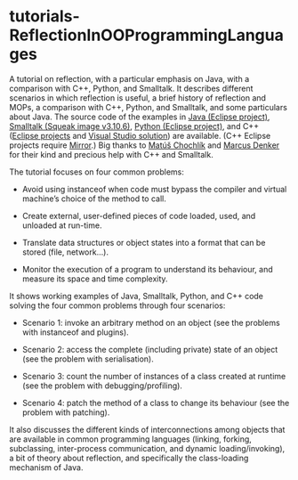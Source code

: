 # tutorials-ReflectionInOOProgrammingLanguages

A tutorial on reflection, with a particular emphasis on Java, with a comparison with C++, Python, and Smalltalk. It describes different scenarios in which reflection is useful, a brief history of reflection and MOPs, a comparison with C++, Python, and Smalltalk, and some particulars about Java. The source code of the examples in <a href="Reflection in Java v1.5.rar">Java (Eclipse project)</a>, <a href="Reflection in Smalltalk v1.5.rar">Smalltalk (Squeak image v3.10.6)</a>, <a href="Reflection in Python v1.6.rar">Python (Eclipse project)</a>, and C++ (<a href="Reflection in Cplusplus v1.5.rar">Eclipse projects</a> and <a href="Reflection in Cplusplus v1.5 - Scenario 4 (Visual Studio).rar">Visual Studio solution</a>) are available. (C++ Eclipse projects require <a href="//kifri.fri.uniza.sk/~chochlik/mirror-lib/html/index.html#introduction">Mirror</a>.) Big thanks to <a href="//kifri.fri.uniza.sk/~chochlik/mirror-lib/html/">Matúš Chochlík</a> and <a href="//rmod.lille.inria.fr/web/pier/team/Marcus-Denker">Marcus Denker</a> for their kind and precious help with C++ and Smalltalk.

The tutorial focuses on four common problems:

* Avoid using instanceof when code must bypass the compiler and virtual machine’s choice of the method to call.

* Create external, user-defined pieces of code loaded, used, and unloaded at run-time.

* Translate data structures or object states into a format that can be stored (file, network...).

* Monitor the execution of a program to understand its behaviour, and measure its space and time complexity.

It shows working examples of Java, Smalltalk, Python, and C++ code solving the four common problems through four scenarios:

* Scenario 1: invoke an arbitrary method on an object (see the problems with instanceof and plugins).

* Scenario 2: access the complete (including private) state of an object (see the problem with serialisation).

* Scenario 3: count the number of instances of a class created at runtime (see the problem with debugging/profiling).

* Scenario 4: patch the method of a class to change its behaviour (see the problem with patching).

It also discusses the different kinds of interconnections among objects that are available in common programming languages (linking, forking, subclassing, inter-process communication, and dynamic loading/invoking), a bit of theory about reflection, and specifically the class-loading mechanism of Java.
